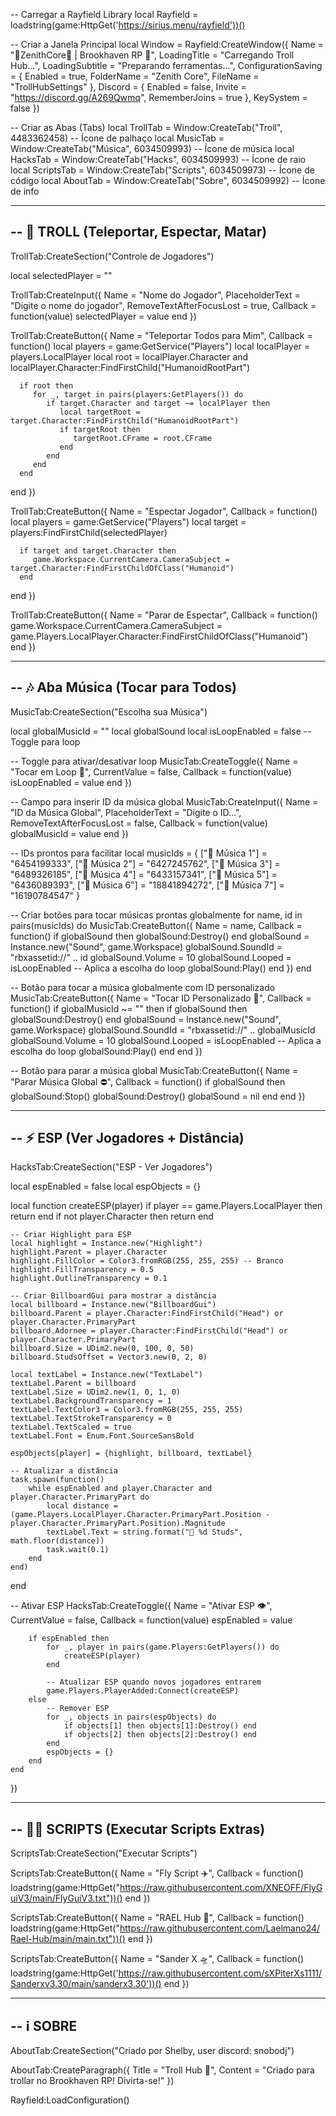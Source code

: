 -- Carregar a Rayfield Library
local Rayfield = loadstring(game:HttpGet('https://sirius.menu/rayfield'))()

-- Criar a Janela Principal
local Window = Rayfield:CreateWindow({
   Name = "👾ZenithCore👾 | Brookhaven RP 🏡",
   LoadingTitle = "Carregando Troll Hub...",
   LoadingSubtitle = "Preparando ferramentas...",
   ConfigurationSaving = {
      Enabled = true,
      FolderName = "Zenith Core",
      FileName = "TrollHubSettings"
   },
   Discord = {
      Enabled = false,
      Invite = "https://discord.gg/A269Qwmq",
      RememberJoins = true
   },
   KeySystem = false
})

-- Criar as Abas (Tabs)
local TrollTab = Window:CreateTab("Troll", 4483362458) -- Ícone de palhaço
local MusicTab = Window:CreateTab("Música", 6034509993) -- Ícone de música
local HacksTab = Window:CreateTab("Hacks", 6034509993) -- Ícone de raio
local ScriptsTab = Window:CreateTab("Scripts", 6034509973) -- Ícone de código
local AboutTab = Window:CreateTab("Sobre", 6034509992) -- Ícone de info

-----------------------------------------------------------
-- 🤡 TROLL (Teleportar, Espectar, Matar)
-----------------------------------------------------------
TrollTab:CreateSection("Controle de Jogadores")

local selectedPlayer = ""

TrollTab:CreateInput({
   Name = "Nome do Jogador",
   PlaceholderText = "Digite o nome do jogador",
   RemoveTextAfterFocusLost = true,
   Callback = function(value)
      selectedPlayer = value
   end
})

TrollTab:CreateButton({
   Name = "Teleportar Todos para Mim",
   Callback = function()
      local players = game:GetService("Players")
      local localPlayer = players.LocalPlayer
      local root = localPlayer.Character and localPlayer.Character:FindFirstChild("HumanoidRootPart")

      if root then
         for _, target in pairs(players:GetPlayers()) do
            if target.Character and target ~= localPlayer then
               local targetRoot = target.Character:FindFirstChild("HumanoidRootPart")
               if targetRoot then
                  targetRoot.CFrame = root.CFrame
               end
            end
         end
      end
   end
})

TrollTab:CreateButton({
   Name = "Espectar Jogador",
   Callback = function()
      local players = game:GetService("Players")
      local target = players:FindFirstChild(selectedPlayer)

      if target and target.Character then
         game.Workspace.CurrentCamera.CameraSubject = target.Character:FindFirstChildOfClass("Humanoid")
      end
   end
})

TrollTab:CreateButton({
   Name = "Parar de Espectar",
   Callback = function()
      game.Workspace.CurrentCamera.CameraSubject = game.Players.LocalPlayer.Character:FindFirstChildOfClass("Humanoid")
   end
})


--------------------------------------
-- 🎶 Aba Música (Tocar para Todos)
--------------------------------------

MusicTab:CreateSection("Escolha sua Música")

local globalMusicId = ""
local globalSound
local isLoopEnabled = false  -- Toggle para loop

-- Toggle para ativar/desativar loop
MusicTab:CreateToggle({
    Name = "Tocar em Loop 🔁",
    CurrentValue = false,
    Callback = function(value)
        isLoopEnabled = value
    end
})

-- Campo para inserir ID da música global
MusicTab:CreateInput({
    Name = "ID da Música Global",
    PlaceholderText = "Digite o ID...",
    RemoveTextAfterFocusLost = false,
    Callback = function(value)
        globalMusicId = value
    end
})

-- IDs prontos para facilitar
local musicIds = {
    ["🎵 Música 1"] = "6454199333",
    ["🎵 Música 2"] = "6427245762",
    ["🎵 Música 3"] = "6489326185",
    ["🎵 Música 4"] = "6433157341",
    ["🎵 Música 5"] = "6436089393",
    ["🎵 Música 6"] = "18841894272",
    ["🎵 Música 7"] = "16190784547"
}

-- Criar botões para tocar músicas prontas globalmente
for name, id in pairs(musicIds) do
    MusicTab:CreateButton({
        Name = name,
        Callback = function()
            if globalSound then globalSound:Destroy() end
            globalSound = Instance.new("Sound", game.Workspace)
            globalSound.SoundId = "rbxassetid://" .. id
            globalSound.Volume = 10
            globalSound.Looped = isLoopEnabled  -- Aplica a escolha do loop
            globalSound:Play()
        end
    })
end

-- Botão para tocar a música globalmente com ID personalizado
MusicTab:CreateButton({
    Name = "Tocar ID Personalizado 📢",
    Callback = function()
        if globalMusicId ~= "" then
            if globalSound then globalSound:Destroy() end
            globalSound = Instance.new("Sound", game.Workspace)
            globalSound.SoundId = "rbxassetid://" .. globalMusicId
            globalSound.Volume = 10
            globalSound.Looped = isLoopEnabled  -- Aplica a escolha do loop
            globalSound:Play()
        end
    end
})

-- Botão para parar a música global
MusicTab:CreateButton({
    Name = "Parar Música Global ⛔",
    Callback = function()
        if globalSound then
            globalSound:Stop()
            globalSound:Destroy()
            globalSound = nil
        end
    end
})


--------------------------------------
-- ⚡ ESP (Ver Jogadores + Distância)
--------------------------------------

HacksTab:CreateSection("ESP - Ver Jogadores")

local espEnabled = false
local espObjects = {}

local function createESP(player)
    if player == game.Players.LocalPlayer then return end
    if not player.Character then return end

    -- Criar Highlight para ESP
    local highlight = Instance.new("Highlight")
    highlight.Parent = player.Character
    highlight.FillColor = Color3.fromRGB(255, 255, 255) -- Branco
    highlight.FillTransparency = 0.5
    highlight.OutlineTransparency = 0.1

    -- Criar BillboardGui para mostrar a distância
    local billboard = Instance.new("BillboardGui")
    billboard.Parent = player.Character:FindFirstChild("Head") or player.Character.PrimaryPart
    billboard.Adornee = player.Character:FindFirstChild("Head") or player.Character.PrimaryPart
    billboard.Size = UDim2.new(0, 100, 0, 50)
    billboard.StudsOffset = Vector3.new(0, 2, 0)

    local textLabel = Instance.new("TextLabel")
    textLabel.Parent = billboard
    textLabel.Size = UDim2.new(1, 0, 1, 0)
    textLabel.BackgroundTransparency = 1
    textLabel.TextColor3 = Color3.fromRGB(255, 255, 255)
    textLabel.TextStrokeTransparency = 0
    textLabel.TextScaled = true
    textLabel.Font = Enum.Font.SourceSansBold

    espObjects[player] = {highlight, billboard, textLabel}

    -- Atualizar a distância
    task.spawn(function()
        while espEnabled and player.Character and player.Character.PrimaryPart do
            local distance = (game.Players.LocalPlayer.Character.PrimaryPart.Position - player.Character.PrimaryPart.Position).Magnitude
            textLabel.Text = string.format("📍 %d Studs", math.floor(distance))
            task.wait(0.1)
        end
    end)
end

-- Ativar ESP
HacksTab:CreateToggle({
    Name = "Ativar ESP 👁️",
    CurrentValue = false,
    Callback = function(value)
        espEnabled = value

        if espEnabled then
            for _, player in pairs(game.Players:GetPlayers()) do
                createESP(player)
            end

            -- Atualizar ESP quando novos jogadores entrarem
            game.Players.PlayerAdded:Connect(createESP)
        else
            -- Remover ESP
            for _, objects in pairs(espObjects) do
                if objects[1] then objects[1]:Destroy() end
                if objects[2] then objects[2]:Destroy() end
            end
            espObjects = {}
        end
    end
})


-----------------------------------------------------------
-- 🧑‍💻 SCRIPTS (Executar Scripts Extras)
-----------------------------------------------------------
ScriptsTab:CreateSection("Executar Scripts")

ScriptsTab:CreateButton({
   Name = "Fly Script ✈️",
   Callback = function()
      loadstring(game:HttpGet("https://raw.githubusercontent.com/XNEOFF/FlyGuiV3/main/FlyGuiV3.txt"))()
   end
})

ScriptsTab:CreateButton({
   Name = "RAEL Hub 🔧",
   Callback = function()
      loadstring(game:HttpGet("https://raw.githubusercontent.com/Laelmano24/Rael-Hub/main/main.txt"))()
   end
})

ScriptsTab:CreateButton({
   Name = "Sander X 🛸",
   Callback = function()
      loadstring(game:HttpGet('https://raw.githubusercontent.com/sXPiterXs1111/Sanderxv3.30/main/sanderx3.30'))()
   end
})

-----------------------------------------------------------
-- ℹ️ SOBRE
-----------------------------------------------------------
AboutTab:CreateSection("Criado por Shelby, user discord: snobodj")

AboutTab:CreateParagraph({
   Title = "Troll Hub 🤡",
   Content = "Criado para trollar no Brookhaven RP! Divirta-se!"
})

Rayfield:LoadConfiguration()
